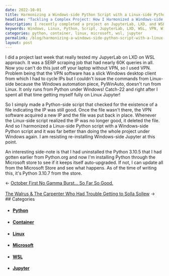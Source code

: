 ```yaml
---
date: 2022-10-01
title: Harmonizing a Windows-side Python Script with a Linux-side Python Script
headline: "Tackling a Complex Project: How I Harmonized a Windows-side Python Script with a Linux-side Python Script"
description: I recently completed a project on JupyterLab, LXD, and WSL that required 60K queries and the use of a VPN and Windows desktop client. To make the process easier, I created a Python-side script to check for the existence of a file. Read my blog post to find out how I tackled this complex project!
keywords: Windows, Linux, Python, Script, JupyterLab, LXD, WSL, VPN, Windows Desktop Client, PyWinAuto, Automation, File, Existence
categories: python, container, linux, microsoft, wsl, jupyter
permalink: /blog/harmonizing-a-windows-side-python-script-with-a-linux-side-python-script/
layout: post
---
```



I did a project last week that really tested my JupyerLab on LXD on WSL
approach. It was a SERP scraping job that had nearly 60K queries in all. Now
you can't do this just off your laptop without VPN, so I used VPN. Problem
being that the VPN software has a slick Windows desktop client from which I had
to cycle IPs but I couldn't issue the commands from Linux-side because the
Windows automation piece, PyWinAuto, doesn't run from Linux. It only runs from
Python under Windows! Catch-22 and right after I spent all that time getting
myself fully on Linux Jupyter!

So I simply made a Python-side script that checked for the existence of a file
indicating the IP was still good. Once the file wasn't there, the VPN software
acquired a new IP and the file was put back in place. Whenever the Linux-side
script realized the IP was no longer good, it deleted the file. And so I
harmonized a Linux-side Python script with a Windows-side Python script and it
was far better than doing the whole project under Windows again. I am resisting
re-installing Windows-side Jupyter at this point.

An interesting side-note is that I had uninstalled the Python 3.10.5 that I had
gotten earlier from Python.org and now I'm installing Python through the
Microsoft store to see if it keeps itself auto-upgraded. If not, I can update
all from the Microsoft Store and see what happens. As of the time of writing
this, it's Python 3.10.7 from the store.


<div class="arrow-links"><div class="post-nav-prev"><span class="arrow">&larr;&nbsp;</span><a href="/blog/october-first-no-gamma-burst-so-far-so-good/">October First No Gamma Burst... So Far So Good.</a></div> &nbsp; <div class="post-nav-next"><a href="/blog/the-walrus-the-carpenter-who-had-trouble-getting-to-solla-sollew/">The Walrus & The Carpenter Who Had Trouble Getting to Solla Sollew</a><span class="arrow">&nbsp;&rarr;</span></div></div>
## Categories

<ul>
<li><h4><a href='/python/'>Python</a></h4></li>
<li><h4><a href='/container/'>Container</a></h4></li>
<li><h4><a href='/linux/'>Linux</a></h4></li>
<li><h4><a href='/microsoft/'>Microsoft</a></h4></li>
<li><h4><a href='/wsl/'>WSL</a></h4></li>
<li><h4><a href='/jupyter/'>Jupyter</a></h4></li></ul>